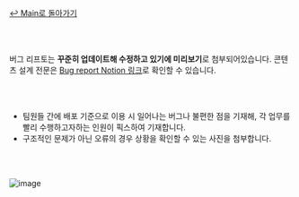[↩ Main로 돌아가기](../README.md)

<br><br>

버그 리프토는 **꾸준히 업데이트해 수정하고 있기에 미리보기**로 첨부되어있습니다.
콘텐츠 설계 전문은 <a href="https://danghyeona.notion.site/Bug-Report-bcce8f310e6f44a69d6625b84c0b4b79" target="_blank">Bug report Notion 링크</a>로 확인할 수 있습니다.

<br><br>

- 팀원들 간에 배포 기준으로 이용 시 일어나는 버그나 불편한 점을 기재해, 각 업무를 빨리 수행하고자하는 인원이 픽스하여 기재합니다.
- 구조적인 문제가 아닌 오류의 경우 상황을 확인할 수 있는 사진을 첨부합니다.

<br><br>

![image](https://user-images.githubusercontent.com/45550607/142368933-30f8c096-37bd-4506-8270-147546a9f905.png)
